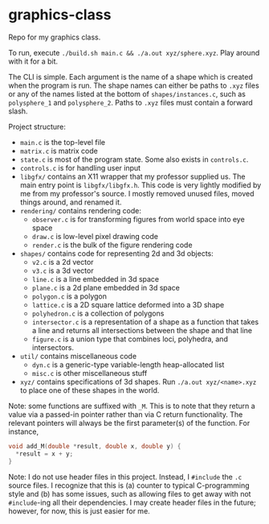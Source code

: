 graphics-class
==============

Repo for my graphics class.

To run, execute `./build.sh main.c && ./a.out xyz/sphere.xyz`. Play around with it for a bit.

The CLI is simple. Each argument is the name of a shape which is created when the program is run. The shape names can either be paths to `.xyz` files or any of the names listed at the bottom of `shapes/instances.c`, such as `polysphere_1` and `polysphere_2`. Paths to `.xyz` files must contain a forward slash.

Project structure:
- `main.c` is the top-level file
- `matrix.c` is matrix code
- `state.c` is most of the program state. Some also exists in `controls.c`.
- `controls.c` is for handling user input
- `libgfx/` contains an X11 wrapper that my professor supplied us. The main entry point is `libgfx/libgfx.h`. This code is very lightly modified by me from my professor's source. I mostly removed unused files, moved things around, and renamed it.
- `rendering/` contains rendering code:
  - `observer.c` is for transforming figures from world space into eye space
  - `draw.c` is low-level pixel drawing code
  - `render.c` is the bulk of the figure rendering code
- `shapes/` contains code for representing 2d and 3d objects:
  - `v2.c` is a 2d vector
  - `v3.c` is a 3d vector
  - `line.c` is a line embedded in 3d space
  - `plane.c` is a 2d plane embedded in 3d space
  - `polygon.c` is a polygon
  - `lattice.c` is a 2D square lattice deformed into a 3D shape
  - `polyhedron.c` is a collection of polygons
  - `intersector.c` is a representation of a shape as a function that takes a line and returns all intersections between the shape and that line
  - `figure.c` is a union type that combines loci, polyhedra, and intersectors.
- `util/` contains miscellaneous code
  - `dyn.c` is a generic-type variable-length heap-allocated list
  - `misc.c` is other miscellaneous stuff
- `xyz/` contains specifications of 3d shapes. Run `./a.out xyz/<name>.xyz` to place one of these shapes in the world.

Note: some functions are suffixed with `_M`. This is to note that they return a value via a passed-in pointer rather than via C return functionality. The relevant pointers will always be the first parameter(s) of the function. For instance,
```c
void add_M(double *result, double x, double y) {
  *result = x + y;
}
```

Note: I do not use header files in this project. Instead, I `#include` the `.c` source files. I recognize that this is (a) counter to typical C-programming style and (b) has some issues, such as allowing files to get away with not `#include`-ing all their dependencies. I may create header files in the future; however, for now, this is just easier for me.
